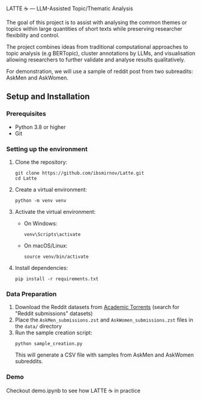 LATTE ☕ — LLM-Assisted Topic/Thematic Analysis

The goal of this project is to assist with analysing the common themes or topics within large quantities of short texts while preserving researcher flexibility and control.

The project combines ideas from traditional computational approaches to topic analysis (e.g BERTopic), cluster annotations by LLMs, and visualisation allowing researchers to further validate and analyse results qualitatively.

For demonstration, we will use a sample of reddit post from two subreadits: AskMen and AskWomen.

## Setup and Installation

### Prerequisites
- Python 3.8 or higher
- Git

### Setting up the environment

1. Clone the repository:
   ```
   git clone https://github.com/ibsmirnov/Latte.git
   cd Latte
   ```

2. Create a virtual environment:
   ```
   python -m venv venv
   ```

3. Activate the virtual environment:
   - On Windows:
     ```
     venv\Scripts\activate
     ```
   - On macOS/Linux:
     ```
     source venv/bin/activate
     ```

4. Install dependencies:
   ```
   pip install -r requirements.txt
   ```

### Data Preparation

1. Download the Reddit datasets from [Academic Torrents](https://academictorrents.com/) (search for "Reddit submissions" datasets)
2. Place the `AskMen_submissions.zst` and `AskWomen_submissions.zst` files in the `data/` directory
3. Run the sample creation script:
   ```
   python sample_creation.py
   ```
   This will generate a CSV file with samples from AskMen and AskWomen subreddits.

### Demo

Checkout demo.ipynb to see how LATTE ☕ in practice